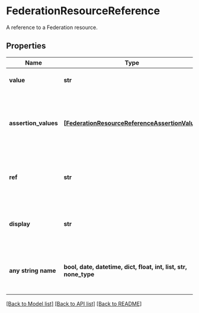 # FederationResourceReference

A reference to a Federation resource.

## Properties
Name | Type | Description | Notes
------------ | ------------- | ------------- | -------------
**value** | **str** | Identifier of the Federation. | 
**assertion_values** | [**[FederationResourceReferenceAssertionValue]**](FederationResourceReferenceAssertionValue.md) | References to the federations in which the user has at least one assertion value. | 
**ref** | **str** | The URI corresponding to a SCIM resource that is this Federation. | [optional] [readonly] 
**display** | **str** | A human-readable name, primarily used for display purposes. | [optional] [readonly] 
**any string name** | **bool, date, datetime, dict, float, int, list, str, none_type** | any string name can be used but the value must be the correct type | [optional]

[[Back to Model list]](../README.md#documentation-for-models) [[Back to API list]](../README.md#documentation-for-api-endpoints) [[Back to README]](../README.md)


